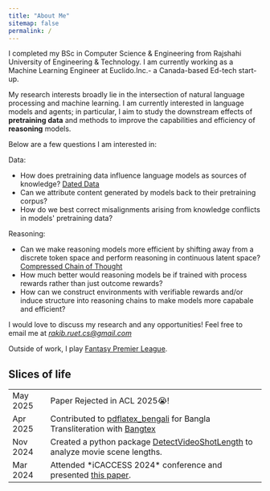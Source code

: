 ```yaml
---
title: "About Me"
sitemap: false
permalink: /
---
```


<link href="https://cdn.jsdelivr.net/npm/bootstrap-icons/font/bootstrap-icons.css" rel="stylesheet">
<link rel="stylesheet" href="../assets/style.css">

I completed my BSc in Computer Science & Engineering from Rajshahi University of Engineering & Technology. I am currently working as a Machine Learning Engineer at Euclido.Inc.- a Canada-based Ed-tech start-up. 

My research interests broadly lie in the intersection of natural language processing and machine learning. I am currently interested in language models and agents; in particular, I aim to study the downstream effects of **pretraining data** and methods to improve the capabilities and efficiency of **reasoning** models. 

Below are a few questions I am interested in:

<p class="header">Data:</p>
<ul>
<li>How does pretraining data influence language models as sources of knowledge? <a href="https://arxiv.org/abs/2403.12958">Dated Data</a></li>
<li>Can we attribute content generated by models back to their pretraining corpus?</li>
<li>How do we best correct misalignments arising from knowledge conflicts in models' pretraining data?</li>
</ul>
	
<p class="header">Reasoning:</p>
<ul>
<li>Can we make reasoning models more efficient by shifting away from a discrete token space and perform reasoning in continuous latent space? <a href="https://arxiv.org/abs/2412.13171">Compressed Chain of Thought</a></li>
<li>How much better would reasoning models be if trained with process rewards rather than just outcome rewards?</li>
<li>How can we construct environments with verifiable rewards and/or induce structure into reasoning chains to make models more capabale and efficient?</li>
</ul>

I would love to discuss my research and any opportunities! Feel free to email me at *rakib.ruet.cs@gmail.com*

Outside of work, I play <a href="https://fantasy.premierleague.com/entry/1519949/event/1">Fantasy Premier League</a>.

Slices of life
---
 
<table>
	<tr>
		<td width="15%">May 2025</td><td>Paper Rejected in ACL 2025😭!</td>
  	</tr>
	<tr>
		<td width="15%">Apr 2025</td><td>Contributed to <a href="https://github.com/aritraghsh09/pdflatex_bengali">pdflatex_bengali</a> for Bangla Transliteration with <a href="https://medium.com/@rakib1703115/writing-bangla-in-pdflatex-now-made-easy-53e43ab6f172">Bangtex</a> </td>
  	</tr>
	<tr>
		<td width="15%">Nov 2024</td><td>Created a python package <a href="https://pypi.org/project/DetectVideoShotLength/">DetectVideoShotLength</a> to analyze movie scene lengths.</td>
  	</tr>
<!-- 	<tr>
		<td width="15%">Oct 2024</td><td>Attended CoLM 2024 and presented Dated Data <b>(Outstanding Paper Award, 0.4% <i class="bi bi-trophy"></i>)</b></td>
	</tr>
	<tr>
		<td width="15%">Jul 2024</td><td>Dated Data accepted to CoLM 2024!</td>
	</tr> -->
	<tr>
		<td width="15%">Mar 2024</td><td>Attended *iCACCESS 2024* conference and presented <a href="https://ieeexplore.ieee.org/document/10499554">this paper</a>.
		</td>
	</tr>
</table>
